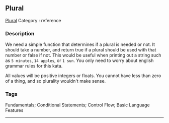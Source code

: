 ## Plural
[Plural](https://www.codewars.com/kata/plural)
Category : reference

### Description
We need a simple function that determines if a plural is needed or not. It should take a number, and return true if a plural should be used with that number or false if not. This would be useful when printing out a string such as `5 minutes`, `14 apples`, or `1 sun`. You only need to worry about english grammar rules for this kata.

All values will be positive integers or floats. You cannot have less than zero of a thing, and so plurality wouldn't make sense.

### Tags
Fundamentals; Conditional Statements; Control Flow; Basic Language Features

- - -
